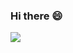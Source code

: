 ### Hi there 😄

![](https://media.giphy.com/media/ASd0Ukj0y3qMM/giphy.gif)

<!--
Some options: 
[![Matheus Valenza's github stats](https://github-readme-stats.vercel.app/api?username=mathvalenza)](https://github.com/mathvalenza)

**mathvalenza/mathvalenza** is a ✨ _special_ ✨ repository because its `README.md` (this file) appears on your GitHub profile.

Here are some ideas to get you started:

- 🔭 I’m currently working on ...
- 🌱 I’m currently learning ...
- 👯 I’m looking to collaborate on ...
- 🤔 I’m looking for help with ...
- 💬 Ask me about ...
- 📫 How to reach me: ...
- 😄 Pronouns: ...
- ⚡ Fun fact: ...
-->

